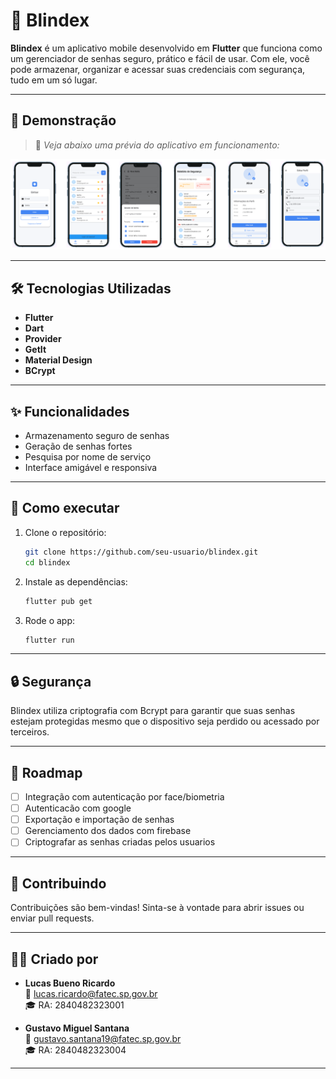 # 🔐 Blindex

**Blindex** é um aplicativo mobile desenvolvido em **Flutter** que funciona como um gerenciador de senhas seguro, prático e fácil de usar. Com ele, você pode armazenar, organizar e acessar suas credenciais com segurança, tudo em um só lugar.

---

## 📱 Demonstração

> 📸 *Veja abaixo uma prévia do aplicativo em funcionamento:*

![Demonstração do Blindex](example.png)  

---

## 🛠️ Tecnologias Utilizadas

- **Flutter**
- **Dart**
- **Provider**
- **GetIt**
- **Material Design**
- **BCrypt**

---

## ✨ Funcionalidades

- Armazenamento seguro de senhas
- Geração de senhas fortes
- Pesquisa por nome de serviço
- Interface amigável e responsiva

---

## 🚀 Como executar

1. Clone o repositório:

   ```bash
   git clone https://github.com/seu-usuario/blindex.git
   cd blindex
   ```

2. Instale as dependências:

   ```bash
   flutter pub get
   ```

3. Rode o app:

   ```bash
   flutter run
   ```

---

## 🔒 Segurança

Blindex utiliza criptografia com Bcrypt para garantir que suas senhas estejam protegidas mesmo que o dispositivo seja perdido ou acessado por terceiros.

---

## 📌 Roadmap

- [ ] Integração com autenticação por face/biometria
- [ ] Autenticacão com google
- [ ] Exportação e importação de senhas
- [ ] Gerenciamento dos dados com firebase
- [ ] Criptografar as senhas criadas pelos usuarios

---

## 🤝 Contribuindo

Contribuições são bem-vindas! Sinta-se à vontade para abrir issues ou enviar pull requests.

---

## 👨‍💻 Criado por

- **Lucas Bueno Ricardo**  
  📧 [lucas.ricardo@fatec.sp.gov.br](mailto:lucas.ricardo@fatec.sp.gov.br)  
  🎓 RA: 2840482323001


- **Gustavo Miguel Santana**  
  📧 [gustavo.santana19@fatec.sp.gov.br](mailto:gustavo.santana19@fatec.sp.gov.br)  
  🎓 RA: 2840482323004

---
